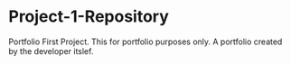 # Project-1-Repository
Portfolio First Project. This for portfolio purposes only. A portfolio created by the developer itslef.

